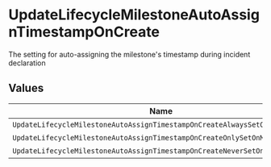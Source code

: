 # UpdateLifecycleMilestoneAutoAssignTimestampOnCreate

The setting for auto-assigning the milestone's timestamp during incident declaration


## Values

| Name                                                                       | Value                                                                      |
| -------------------------------------------------------------------------- | -------------------------------------------------------------------------- |
| `UpdateLifecycleMilestoneAutoAssignTimestampOnCreateAlwaysSetOnCreate`     | always_set_on_create                                                       |
| `UpdateLifecycleMilestoneAutoAssignTimestampOnCreateOnlySetOnManualCreate` | only_set_on_manual_create                                                  |
| `UpdateLifecycleMilestoneAutoAssignTimestampOnCreateNeverSetOnCreate`      | never_set_on_create                                                        |
